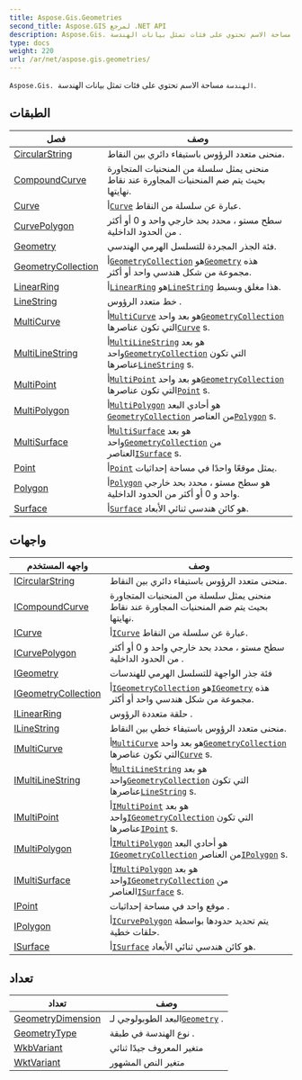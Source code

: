 ```yaml
---
title: Aspose.Gis.Geometries
second_title: Aspose.GIS لمرجع .NET API
description: Aspose.Gis. الهندسة مساحة الاسم تحتوي على فئات تمثل بيانات الهندسة.
type: docs
weight: 220
url: /ar/net/aspose.gis.geometries/
---
```

`Aspose.Gis. الهندسة` مساحة الاسم تحتوي على فئات تمثل بيانات الهندسة.

## الطبقات

| فصل | وصف |
| --- | --- |
| [CircularString](./circularstring/) | منحنى متعدد الرؤوس باستيفاء دائري بين النقاط. |
| [CompoundCurve](./compoundcurve/) | منحنى يمثل سلسلة من المنحنيات المتجاورة بحيث يتم ضم المنحنيات المجاورة عند نقاط نهايتها. |
| [Curve](./curve/) | أ[`Curve`](../aspose.gis.geometries/curve/) عبارة عن سلسلة من النقاط. |
| [CurvePolygon](./curvepolygon/) | سطح مستو ، محدد بحد خارجي واحد و 0 أو أكثر من الحدود الداخلية . |
| [Geometry](./geometry/) | فئة الجذر المجردة للتسلسل الهرمي الهندسي. |
| [GeometryCollection](./geometrycollection/) | أ[`GeometryCollection`](../aspose.gis.geometries/geometrycollection/) هو[`Geometry`](../aspose.gis.geometries/geometry/) هذه مجموعة من شكل هندسي واحد أو أكثر. |
| [LinearRing](./linearring/) | أ[`LinearRing`](../aspose.gis.geometries/linearring/) هو[`LineString`](../aspose.gis.geometries/linestring/) هذا مغلق وبسيط. |
| [LineString](./linestring/) | خط متعدد الرؤوس . |
| [MultiCurve](./multicurve/) | أ[`MultiCurve`](../aspose.gis.geometries/multicurve/) هو بعد واحد[`GeometryCollection`](../aspose.gis.geometries/geometrycollection/) التي تكون عناصرها[`Curve`](../aspose.gis.geometries/curve/) s. |
| [MultiLineString](./multilinestring/) | أ[`MultiLineString`](../aspose.gis.geometries/multilinestring/) هو بعد واحد[`GeometryCollection`](../aspose.gis.geometries/geometrycollection/) التي تكون عناصرها[`LineString`](../aspose.gis.geometries/linestring/) s. |
| [MultiPoint](./multipoint/) | أ[`MultiPoint`](../aspose.gis.geometries/multipoint/) هو بعد واحد[`GeometryCollection`](../aspose.gis.geometries/geometrycollection/) التي تكون عناصرها[`Point`](../aspose.gis.geometries/point/) s. |
| [MultiPolygon](./multipolygon/) | أ[`MultiPolygon`](../aspose.gis.geometries/multipolygon/) هو أحادي البعد [`GeometryCollection`](../aspose.gis.geometries/geometrycollection/) من العناصر[`Polygon`](../aspose.gis.geometries/polygon/) s. |
| [MultiSurface](./multisurface/) | أ[`MultiSurface`](../aspose.gis.geometries/multisurface/) هو بعد واحد[`GeometryCollection`](../aspose.gis.geometries/geometrycollection/) من العناصر[`ISurface`](../aspose.gis.geometries/isurface/) s. |
| [Point](./point/) | أ[`Point`](../aspose.gis.geometries/point/) يمثل موقعًا واحدًا في مساحة إحداثيات. |
| [Polygon](./polygon/) | أ[`Polygon`](../aspose.gis.geometries/polygon/) هو سطح مستو ، محدد بحد خارجي واحد و 0 أو أكثر من الحدود الداخلية. |
| [Surface](./surface/) | أ[`Surface`](../aspose.gis.geometries/surface/) هو كائن هندسي ثنائي الأبعاد. |
## واجهات

| واجهه المستخدم | وصف |
| --- | --- |
| [ICircularString](./icircularstring/) | منحنى متعدد الرؤوس باستيفاء دائري بين النقاط. |
| [ICompoundCurve](./icompoundcurve/) | منحنى يمثل سلسلة من المنحنيات المتجاورة بحيث يتم ضم المنحنيات المجاورة عند نقاط نهايتها. |
| [ICurve](./icurve/) | أ[`ICurve`](../aspose.gis.geometries/icurve/) عبارة عن سلسلة من النقاط. |
| [ICurvePolygon](./icurvepolygon/) | سطح مستو ، محدد بحد خارجي واحد و 0 أو أكثر من الحدود الداخلية . |
| [IGeometry](./igeometry/) | فئة جذر الواجهة للتسلسل الهرمي للهندسات |
| [IGeometryCollection](./igeometrycollection/) | أ[`IGeometryCollection`](../aspose.gis.geometries/igeometrycollection/) هو[`IGeometry`](../aspose.gis.geometries/igeometry/) هذه مجموعة من شكل هندسي واحد أو أكثر. |
| [ILinearRing](./ilinearring/) | حلقة متعددة الرؤوس . |
| [ILineString](./ilinestring/) | منحنى متعدد الرؤوس باستيفاء خطي بين النقاط. |
| [IMultiCurve](./imulticurve/) | أ[`MultiCurve`](../aspose.gis.geometries/multicurve/) هو بعد واحد[`GeometryCollection`](../aspose.gis.geometries/geometrycollection/) التي تكون عناصرها[`Curve`](../aspose.gis.geometries/curve/) s. |
| [IMultiLineString](./imultilinestring/) | أ[`MultiLineString`](../aspose.gis.geometries/multilinestring/) هو بعد واحد[`GeometryCollection`](../aspose.gis.geometries/geometrycollection/) التي تكون عناصرها[`LineString`](../aspose.gis.geometries/linestring/) s. |
| [IMultiPoint](./imultipoint/) | أ[`IMultiPoint`](../aspose.gis.geometries/imultipoint/) هو بعد واحد[`IGeometryCollection`](../aspose.gis.geometries/igeometrycollection/) التي تكون عناصرها[`IPoint`](../aspose.gis.geometries/ipoint/) s. |
| [IMultiPolygon](./imultipolygon/) | أ[`IMultiPolygon`](../aspose.gis.geometries/imultipolygon/) هو أحادي البعد [`IGeometryCollection`](../aspose.gis.geometries/igeometrycollection/) من العناصر[`IPolygon`](../aspose.gis.geometries/ipolygon/) s. |
| [IMultiSurface](./imultisurface/) | أ[`IMultiPolygon`](../aspose.gis.geometries/imultipolygon/) هو بعد واحد[`IGeometryCollection`](../aspose.gis.geometries/igeometrycollection/) من العناصر[`ISurface`](../aspose.gis.geometries/isurface/) s. |
| [IPoint](./ipoint/) | موقع واحد في مساحة إحداثيات . |
| [IPolygon](./ipolygon/) | أ[`ICurvePolygon`](../aspose.gis.geometries/icurvepolygon/) يتم تحديد حدودها بواسطة حلقات خطية. |
| [ISurface](./isurface/) | أ[`ISurface`](../aspose.gis.geometries/isurface/) هو كائن هندسي ثنائي الأبعاد. |
## تعداد

| تعداد | وصف |
| --- | --- |
| [GeometryDimension](./geometrydimension/) | البعد الطوبولوجي لـ[`Geometry`](../aspose.gis.geometries/geometry/) . |
| [GeometryType](./geometrytype/) | نوع الهندسة في طبقة . |
| [WkbVariant](./wkbvariant/) | متغير المعروف جيدًا ثنائي |
| [WktVariant](./wktvariant/) | متغير النص المشهور |


